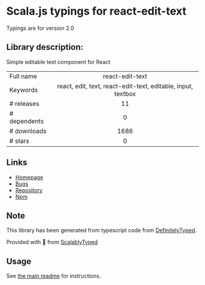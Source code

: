 
# Scala.js typings for react-edit-text

Typings are for version 2.0

## Library description:
Simple editable text component for React

|                    |                 |
| ------------------ | :-------------: |
| Full name          | react-edit-text |
| Keywords           | react, edit, text, react-edit-text, editable, input, textbox |
| # releases         | 11 |
| # dependents       | 0 |
| # downloads        | 1686 |
| # stars            | 0 |

## Links
- [Homepage](https://github.com/bymi15/react-edit-text#readme)
- [Bugs](https://github.com/bymi15/react-edit-text/issues)
- [Repository](https://github.com/bymi15/react-edit-text)
- [Npm](https://www.npmjs.com/package/react-edit-text)
    


## Note
This library has been generated from typescript code from [DefinitelyTyped](https://definitelytyped.org).

Provided with :purple_heart: from [ScalablyTyped](https://github.com/oyvindberg/ScalablyTyped)

## Usage
See [the main readme](../../readme.md) for instructions.


